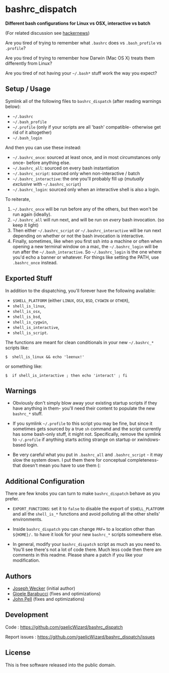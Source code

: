 bashrc\_dispatch
=================

**Different bash configurations for Linux vs OSX, interactive vs batch**

(For related discussion see [hackernews](http://news.ycombinator.com/item?id=4369485))

Are you tired of trying to remember what `.bashrc` does vs `.bash_profile`
vs `.profile`?

Are you tired of trying to remember how Darwin (Mac OS X) treats them
differently from Linux?

Are you tired of not having your `~/.bash*` stuff work the way you expect?


Setup / Usage
--------------

Symlink all of the following files to `bashrc_dispatch` (after reading warnings
below):

*  `~/.bashrc`
*  `~/.bash_profile`
*  `~/.profile`  (only if your scripts are all 'bash' compatible- otherwise get rid of it altogether)
*  `~/.bash_login`

And then you can use these instead:

*  `~/.bashrc_once`: sourced at least once, and in most circumstances only once- before anything else.
*  `~/.bashrc_all`: sourced on every bash instantiation
*  `~/.bashrc_script`: sourced only when non-interactive / batch
*  `~/.bashrc_interactive`: the one you'll probably fill up (*mutually exclusive* with `~/.bashrc_script`)
*  `~/.bashrc_login`: sourced only when an interactive shell is also a login.

To reiterate,

1. `~/.bashrc_once` will be run before any of the others, but then won't be run
   again (ideally).
2. `~/.bashrc_all` will run next, and will be run on _every_ bash invocation.
   (so keep it light)
2. Then either `~/.bashrc_script` *or* `~/.bashrc_interactive` will be run
   next depending on whether or not the bash invocation is interactive.
3. Finally, sometimes, like when you first ssh into a machine or often when
   opening a new terminal window on a mac, the `~/.bashrc_login` will be run
   after the `~/.bash_interactive`. So `~/.bashrc_login` is the one where
   you'd echo a banner or whatever. For things like setting the PATH, use
   `.bashrc_once` instead.


Exported Stuff
--------------

In addition to the dispatching, you'll forever have the following available:

* `$SHELL_PLATFORM` (either `LINUX`, `OSX`, `BSD`, `CYGWIN` or `OTHER`),
* `shell_is_linux`,
* `shell_is_osx`,
* `shell_is_bsd`,
* `shell_is_cygwin`,
* `shell_is_interactive`,
* `shell_is_script`.

The functions are meant for clean conditionals in your new `~/.bashrc_*`
scripts like:

    $  shell_is_linux && echo 'leenux!'

or something like:

    $  if shell_is_interactive ; then echo 'interact' ; fi

Warnings
---------

* Obviously don't simply blow away your existing startup scripts if they have
  anything in them- you'll need their content to populate the new `bashrc_*`
  stuff.

* If you symlink `~/.profile` to this script you may be fine, but since it
  sometimes gets sourced by a true `sh` command and the script currently has
  some bash-only stuff, it might not. Specifically, remove the symlink to
  `~/.profile` if anything starts acting strange on startup or xwindows-based
  login.

* Be very careful what you put in `.bashrc_all` and `.bashrc_script` - it may
  slow the system down. I put them there for conceptual completeness- that
  doesn't mean you have to use them (:

Additional Configuration
-------------------------

There are few knobs you can turn to make `bashrc_dispatch` behave as you prefer.

* `EXPORT_FUNCTIONS`: set it to `false` to disable the export of
  `$SHELL_PLATFORM` and all the `shell_is_*` functions and avoid polluting all
   the other shells' environments.

* Inside `bashrc_dispatch` you can change `PRF=` to a location other than
  `${HOME}/.` to have it look for your new `bashrc_*` scripts somewhere else.

* In general, modify your `bashrc_dispatch` script as much as you need to.
  You'll see there's not a lot of code there. Much less code then there are
  comments in this readme. Please share a patch if you like your modification.

Authors
-------

* [Joseph Wecker](https://github.com/josephwecker) (initial author)
* [Gioele Barabucci](https://svario.it/gioele) (fixes and optimizations)
* [John Pell](https://github.com/gaelicWizard) (fixes and optimizations)


Development
-----------

Code
: <https://github.com/gaelicWizard/bashrc_dispatch>

Report issues
: <https://github.com/gaelicWizard/bashrc_dispatch/issues>


License
-------

This is free software released into the public domain.
